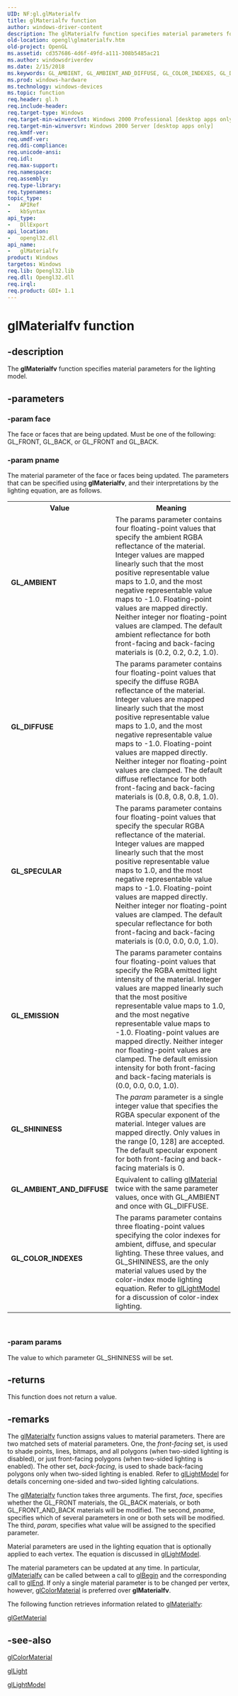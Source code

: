 ```yaml
---
UID: NF:gl.glMaterialfv
title: glMaterialfv function
author: windows-driver-content
description: The glMaterialfv function specifies material parameters for the lighting model.
old-location: opengl\glmaterialfv.htm
old-project: OpenGL
ms.assetid: cd357686-4d6f-49fd-a111-308b5485ac21
ms.author: windowsdriverdev
ms.date: 2/15/2018
ms.keywords: GL_AMBIENT, GL_AMBIENT_AND_DIFFUSE, GL_COLOR_INDEXES, GL_DIFFUSE, GL_EMISSION, GL_SHININESS, GL_SPECULAR, gl/glMaterialfv, glMaterialfv, glMaterialfv function [OpenGL], opengl.glmaterialfv
ms.prod: windows-hardware
ms.technology: windows-devices
ms.topic: function
req.header: gl.h
req.include-header: 
req.target-type: Windows
req.target-min-winverclnt: Windows 2000 Professional [desktop apps only]
req.target-min-winversvr: Windows 2000 Server [desktop apps only]
req.kmdf-ver: 
req.umdf-ver: 
req.ddi-compliance: 
req.unicode-ansi: 
req.idl: 
req.max-support: 
req.namespace: 
req.assembly: 
req.type-library: 
req.typenames: 
topic_type:
-	APIRef
-	kbSyntax
api_type:
-	DllExport
api_location:
-	opengl32.dll
api_name:
-	glMaterialfv
product: Windows
targetos: Windows
req.lib: Opengl32.lib
req.dll: Opengl32.dll
req.irql: 
req.product: GDI+ 1.1
---
```


# glMaterialfv function


## -description


The <b>glMaterialfv</b> function specifies material parameters for the lighting model.


## -parameters




### -param face

The face or faces that are being updated. Must be one of the following: GL_FRONT, GL_BACK, or GL_FRONT and GL_BACK.


### -param pname

The material parameter of the face or faces being updated. The parameters that can be specified using <b>glMaterialfv</b>, and their interpretations by the lighting equation, are as follows.

<table>
<tr>
<th>Value</th>
<th>Meaning</th>
</tr>
<tr>
<td width="40%"><a id="GL_AMBIENT"></a><a id="gl_ambient"></a><dl>
<dt><b>GL_AMBIENT</b></dt>
</dl>
</td>
<td width="60%">
The params parameter contains four floating-point values that specify the ambient RGBA reflectance of the material. Integer values are mapped linearly such that the most positive representable value maps to 1.0, and the most negative representable value maps to -1.0. Floating-point values are mapped directly. Neither integer nor floating-point values are clamped. The default ambient reflectance for both front-facing and back-facing materials is (0.2, 0.2, 0.2, 1.0). 

</td>
</tr>
<tr>
<td width="40%"><a id="GL_DIFFUSE"></a><a id="gl_diffuse"></a><dl>
<dt><b>GL_DIFFUSE</b></dt>
</dl>
</td>
<td width="60%">
The params parameter contains four floating-point values that specify the diffuse RGBA reflectance of the material. Integer values are mapped linearly such that the most positive representable value maps to 1.0, and the most negative representable value maps to -1.0. Floating-point values are mapped directly. Neither integer nor floating-point values are clamped. The default diffuse reflectance for both front-facing and back-facing materials is (0.8, 0.8, 0.8, 1.0). 

</td>
</tr>
<tr>
<td width="40%"><a id="GL_SPECULAR"></a><a id="gl_specular"></a><dl>
<dt><b>GL_SPECULAR</b></dt>
</dl>
</td>
<td width="60%">
The params parameter contains four floating-point values that specify the specular RGBA reflectance of the material. Integer values are mapped linearly such that the most positive representable value maps to 1.0, and the most negative representable value maps to -1.0. Floating-point values are mapped directly. Neither integer nor floating-point values are clamped. The default specular reflectance for both front-facing and back-facing materials is (0.0, 0.0, 0.0, 1.0). 

</td>
</tr>
<tr>
<td width="40%"><a id="GL_EMISSION"></a><a id="gl_emission"></a><dl>
<dt><b>GL_EMISSION</b></dt>
</dl>
</td>
<td width="60%">
The params parameter contains four floating-point values that specify the RGBA emitted light intensity of the material. Integer values are mapped linearly such that the most positive representable value maps to 1.0, and the most negative representable value maps to -1.0. Floating-point values are mapped directly. Neither integer nor floating-point values are clamped. The default emission intensity for both front-facing and back-facing materials is (0.0, 0.0, 0.0, 1.0). 

</td>
</tr>
<tr>
<td width="40%"><a id="GL_SHININESS"></a><a id="gl_shininess"></a><dl>
<dt><b>GL_SHININESS</b></dt>
</dl>
</td>
<td width="60%">
The <i>param</i> parameter is a single integer value that specifies the RGBA specular exponent of the material. Integer values are mapped directly. Only values in the range [0, 128] are accepted. The default specular exponent for both front-facing and back-facing materials is 0. 

</td>
</tr>
<tr>
<td width="40%"><a id="GL_AMBIENT_AND_DIFFUSE"></a><a id="gl_ambient_and_diffuse"></a><dl>
<dt><b>GL_AMBIENT_AND_DIFFUSE</b></dt>
</dl>
</td>
<td width="60%">
Equivalent to calling <a href="https://msdn.microsoft.com/a3f55129-da54-48ca-a629-88fed936551e">glMaterial</a> twice with the same parameter values, once with GL_AMBIENT and once with GL_DIFFUSE. 

</td>
</tr>
<tr>
<td width="40%"><a id="GL_COLOR_INDEXES"></a><a id="gl_color_indexes"></a><dl>
<dt><b>GL_COLOR_INDEXES</b></dt>
</dl>
</td>
<td width="60%">
The params parameter contains three floating-point values specifying the color indexes for ambient, diffuse, and specular lighting. These three values, and GL_SHININESS, are the only material values used by the color-index mode lighting equation. Refer to <a href="https://msdn.microsoft.com/8214765c-5722-4df0-88ed-3a5ac039aac4">glLightModel</a> for a discussion of color-index lighting.

</td>
</tr>
</table>
 


### -param params

The value to which parameter GL_SHININESS will be set.


## -returns



This function does not return a value.




## -remarks



The <a href="https://msdn.microsoft.com/c6d183c4-2d1f-4fb9-b24f-c132ebfc708d">glMaterialfv</a> function assigns values to material parameters. There are two matched sets of material parameters. One, the <i>front-facing</i> set, is used to shade points, lines, bitmaps, and all polygons (when two-sided lighting is disabled), or just front-facing polygons (when two-sided lighting is enabled). The other set, <i>back-facing</i>, is used to shade back-facing polygons only when two-sided lighting is enabled. Refer to <a href="https://msdn.microsoft.com/8214765c-5722-4df0-88ed-3a5ac039aac4">glLightModel</a> for details concerning one-sided and two-sided lighting calculations.

The <a href="https://msdn.microsoft.com/c6d183c4-2d1f-4fb9-b24f-c132ebfc708d">glMaterialfv</a> function takes three arguments. The first, <i>face</i>, specifies whether the GL_FRONT materials, the GL_BACK materials, or both GL_FRONT_AND_BACK materials will be modified. The second, <i>pname</i>, specifies which of several parameters in one or both sets will be modified. The third, <i>param</i>, specifies what value will be assigned to the specified parameter.

Material parameters are used in the lighting equation that is optionally applied to each vertex. The equation is discussed in <a href="https://msdn.microsoft.com/8214765c-5722-4df0-88ed-3a5ac039aac4">glLightModel</a>.

The material parameters can be updated at any time. In particular, <a href="https://msdn.microsoft.com/c6d183c4-2d1f-4fb9-b24f-c132ebfc708d">glMaterialfv</a> can be called between a call to <a href="https://msdn.microsoft.com/8e8e98f8-89e8-40f5-89c1-492c9e3bbd74">glBegin</a> and the corresponding call to <a href="https://msdn.microsoft.com/040f8573-683c-4a8a-ae51-66abb0541ac4">glEnd</a>. If only a single material parameter is to be changed per vertex, however, <a href="https://msdn.microsoft.com/6dbef2c2-f902-4f25-8a87-9e3d710dd807">glColorMaterial</a> is preferred over <b>glMaterialfv</b>.

The following function retrieves information related to <a href="https://msdn.microsoft.com/c6d183c4-2d1f-4fb9-b24f-c132ebfc708d">glMaterialfv</a>:


<a href="https://msdn.microsoft.com/79409f4e-1e39-4fca-adc8-d48253853ce3">glGetMaterial</a>





## -see-also




<a href="https://msdn.microsoft.com/6dbef2c2-f902-4f25-8a87-9e3d710dd807">glColorMaterial</a>



<a href="https://msdn.microsoft.com/004f0f53-4c72-48df-8231-6b39df464061">glLight</a>



<a href="https://msdn.microsoft.com/8214765c-5722-4df0-88ed-3a5ac039aac4">glLightModel</a>
 

 

